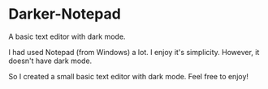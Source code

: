 # Darker-Notepad
A basic text editor with dark mode.


I had used Notepad (from Windows) a lot.  I enjoy it's simplicity.  However, it doesn't have dark mode.

So I created a small basic text editor with dark mode.  Feel free to enjoy!
